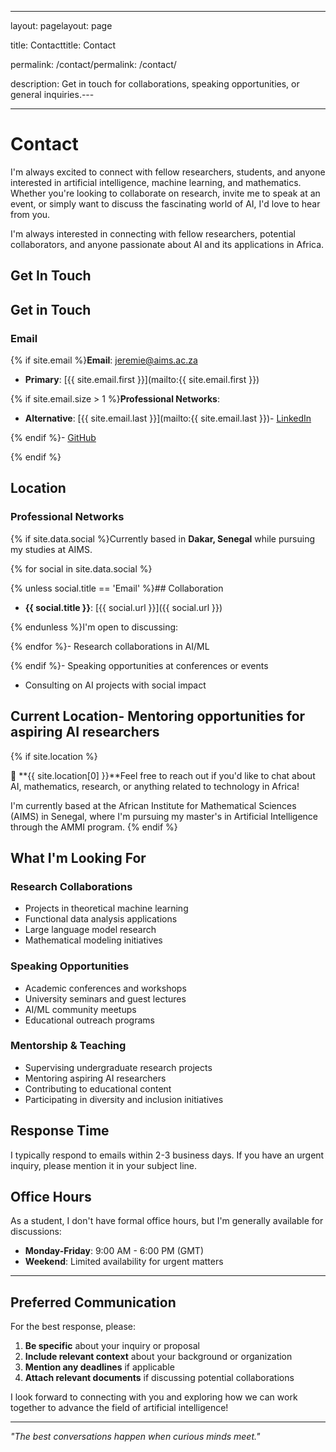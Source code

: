 ------

layout: pagelayout: page

title: Contacttitle: Contact

permalink: /contact/permalink: /contact/

description: Get in touch for collaborations, speaking opportunities, or general inquiries.---

---

# Contact

I'm always excited to connect with fellow researchers, students, and anyone interested in artificial intelligence, machine learning, and mathematics. Whether you're looking to collaborate on research, invite me to speak at an event, or simply want to discuss the fascinating world of AI, I'd love to hear from you.

I'm always interested in connecting with fellow researchers, potential collaborators, and anyone passionate about AI and its applications in Africa.

## Get In Touch

## Get in Touch

### Email

{% if site.email %}**Email**: [jeremie@aims.ac.za](mailto:jeremie@aims.ac.za)

- **Primary**: [{{ site.email.first }}](mailto:{{ site.email.first }})

{% if site.email.size > 1 %}**Professional Networks**:

- **Alternative**: [{{ site.email.last }}](mailto:{{ site.email.last }})- [LinkedIn](https://linkedin.com/in/jeremie-nlandu-mabiala-aa3a1b1b)

{% endif %}- [GitHub](https://github.com/jnlandu)

{% endif %}

## Location

### Professional Networks

{% if site.data.social %}Currently based in **Dakar, Senegal** while pursuing my studies at AIMS.

{% for social in site.data.social %}

{% unless social.title == 'Email' %}## Collaboration

- **{{ social.title }}**: [{{ social.url }}]({{ social.url }})

{% endunless %}I'm open to discussing:

{% endfor %}- Research collaborations in AI/ML

{% endif %}- Speaking opportunities at conferences or events

- Consulting on AI projects with social impact

## Current Location- Mentoring opportunities for aspiring AI researchers

{% if site.location %}

📍 **{{ site.location[0] }}**Feel free to reach out if you'd like to chat about AI, mathematics, research, or anything related to technology in Africa!


I'm currently based at the African Institute for Mathematical Sciences (AIMS) in Senegal, where I'm pursuing my master's in Artificial Intelligence through the AMMI program.
{% endif %}

## What I'm Looking For

### Research Collaborations
- Projects in theoretical machine learning
- Functional data analysis applications
- Large language model research
- Mathematical modeling initiatives

### Speaking Opportunities
- Academic conferences and workshops
- University seminars and guest lectures
- AI/ML community meetups
- Educational outreach programs

### Mentorship & Teaching
- Supervising undergraduate research projects
- Mentoring aspiring AI researchers
- Contributing to educational content
- Participating in diversity and inclusion initiatives

## Response Time

I typically respond to emails within 2-3 business days. If you have an urgent inquiry, please mention it in your subject line.

## Office Hours

As a student, I don't have formal office hours, but I'm generally available for discussions:
- **Monday-Friday**: 9:00 AM - 6:00 PM (GMT)
- **Weekend**: Limited availability for urgent matters

---

## Preferred Communication

For the best response, please:

1. **Be specific** about your inquiry or proposal
2. **Include relevant context** about your background or organization
3. **Mention any deadlines** if applicable
4. **Attach relevant documents** if discussing potential collaborations

I look forward to connecting with you and exploring how we can work together to advance the field of artificial intelligence!

---

*"The best conversations happen when curious minds meet."*